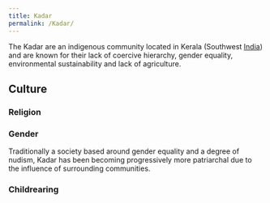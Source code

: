 ```yaml
---
title: Kadar
permalink: /Kadar/
---
```


The Kadar are an indigenous community located in Kerala (Southwest
[India](India "wikilink")) and are known for their lack of coercive
hierarchy, gender equality, environmental sustainability and lack of
agriculture.

## Culture

### Religion

### Gender

Traditionally a society based around gender equality and a degree of
nudism, Kadar has been becoming progressively more patriarchal due to
the influence of surrounding communities.

### Childrearing